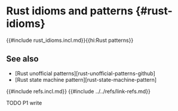 # Rust idioms and patterns {#rust-idioms}

{{#include rust_idioms.incl.md}}{{hi:Rust patterns}}

## See also

- [Rust unofficial patterns][rust-unofficial-patterns-github]
- [Rust state machine pattern][rust-state-machine-pattern]

{{#include refs.incl.md}}
{{#include ../../refs/link-refs.md}}

<div class="hidden">
TODO P1 write
</div>
